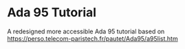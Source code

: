 # Ada 95 Tutorial

A redesigned more accessible Ada 95 tutorial based on https://perso.telecom-paristech.fr/pautet/Ada95/a95list.htm